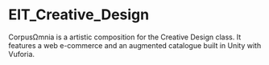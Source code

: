 # EIT_Creative_Design
CorpusΩmnia is a artistic composition for the Creative Design class. It features a web e-commerce and an augmented catalogue built in Unity with Vuforia.
